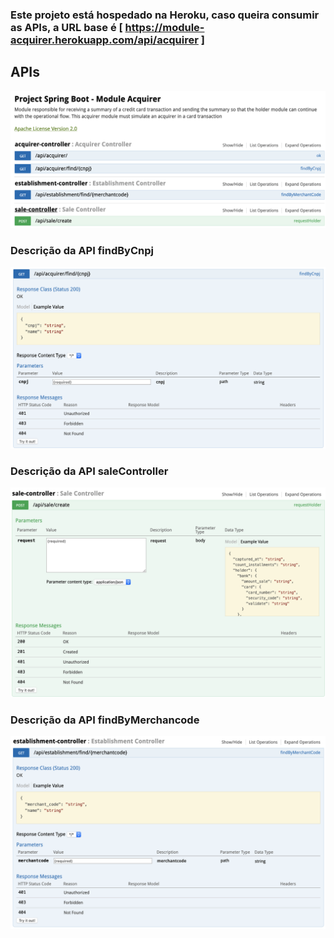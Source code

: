 ### Este projeto está hospedado na Heroku, caso queira consumir as APIs, a URL base é [ https://module-acquirer.herokuapp.com/api/acquirer ]

## APIs
![Abaixo está a representação da documentação das APIs com o SWAGGER](https://github.com/muriloalvesdev/acquirer/blob/master/src/main/resources/swagger/swagger-documentation.png)


### Descrição da API findByCnpj
![findByCnpj](https://github.com/muriloalvesdev/acquirer/blob/master/src/main/resources/swagger/swagger-find-by-cnpj.png)



### Descrição da API saleController
![saleController](https://github.com/muriloalvesdev/acquirer/blob/master/src/main/resources/swagger/swagger-sale-controller.png)


### Descrição da API findByMerchancode
![saleController](https://github.com/muriloalvesdev/acquirer/blob/master/src/main/resources/swagger/establishment-find-by-merchantcode.png)
